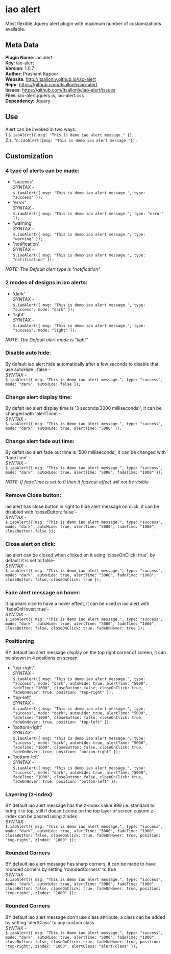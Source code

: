 # iao alert
Most flexible Jquery alert plugin with maximum number of customizations available.

## Meta Data
**Plugin Name**: iao alert<br />
        **Key**: iao-alert<br />
    **Version**: 1.0.7<br />
     **Author**: Prashant Kapoor<br />
    **Website**: http://itsallonly.github.io/iao-alert<br />
       **Repo**: https://github.com/Itsallonly/iao-alert<br />
     **Issues**: https://github.com/Itsallonly/iao-alert/issues<br />
      **Files**: iao-alert.jquery.js, iao-alert.css<br />
 **Dependency**: Jquery<br />


## Use
Alert can be invoked in two ways:<br />
1.`$.iaoAlert({
			msg: "This is demo iao alert message."
		});`<br />
2.`$.fn.iaoAlert({msg: "This is demo iao alert message."});`<br />

## Customization
### 4 type of alerts can be made:<br />
- 'success'<br />
_SYNTAX_ -<br />
	`$.iaoAlert({
		msg: "This is demo iao alert message.",
		type: "success"
	});`
- 'error'<br />
_SYNTAX_ -<br />
	`$.iaoAlert({
		msg: "This is demo iao alert message.",
		type: "error"
	});`
- 'warning'<br />
_SYNTAX_ -<br />
	`$.iaoAlert({
		msg: "This is demo iao alert message.",
		type: "warning"
	});`
- 'notification'<br />
_SYNTAX_ -<br />
	`$.iaoAlert({
		msg: "This is demo iao alert message.",
		type: "notification"
	});`

_NOTE: The Default alert type is "notification"_

### 2 modes of designs in iao alerts:<br />
- 'dark'<br />
_SYNTAX_ -<br />
	`$.iaoAlert({
		msg: "This is demo iao alert message.",
		type: "success",
		mode: "dark"
	});`
- 'light'<br />
_SYNTAX_ -<br />
	`$.iaoAlert({
		msg: "This is demo iao alert message.",
		type: "success",
		mode: "light"
	});`

_NOTE: The Default alert mode is "light"_

### Disable auto hide:<br />
By default iao alert hide automatically after a few seconds to disable that use autoHide : false -<br />
_SYNTAX_ -<br />
	`$.iaoAlert({
		msg: "This is demo iao alert message.",
		type: "success",
		mode: "dark",
		autoHide: false
	});`

### Change alert display time:<br />
By defalt iao alert display time is '3 seconds(3000 milliseconds)', it can be changed with 'alertTime' -<br />
_SYNTAX_ -<br />
	`$.iaoAlert({
		msg: "This is demo iao alert message.",
		type: "success",
		mode: "dark",
		autoHide: true,
		alertTime: "5000"
	});`

### Change alert fade out time:<br />
By defalt iao alert fade out time is '500 milliseconds', it can be changed with 'fadeTime' -<br />
_SYNTAX_ -<br />
	`$.iaoAlert({
		msg: "This is demo iao alert message.",
		type: "success",
		mode: "dark",
		autoHide: true,
		alertTime: "5000",
		fadeTime: "1000"
	});`

_NOTE: If fadeTime is set to 0 then it fadeout effect will not be visible._

### Remove Close button:<br />
iao alert has close button in right to hide alert message on click, it can be disabled with 'closeButton: false'-<br />
_SYNTAX_ -<br />
	`$.iaoAlert({
		msg: "This is demo iao alert message.",
		type: "success",
		mode: "dark",
		autoHide: true,
		alertTime: "5000",
		fadeTime: "1000",
		closeButton: false
	});`

### Close alert on click:<br />
iao alert can be closed when clicked on it using 'closeOnClick: true', by default it is set to false-<br />
_SYNTAX_ -<br />
	`$.iaoAlert({
		msg: "This is demo iao alert message.",
		type: "success",
		mode: "dark",
		autoHide: true,
		alertTime: "5000",
		fadeTime: "1000",
		closeButton: false,
		closeOnClick: true
	});`

### Fade alert message on hover:<br />
It appears nice to have a hover effect, it can be used in iao alert with 'fadeOnHover: true'-<br />
_SYNTAX_ -<br />
	`$.iaoAlert({
		msg: "This is demo iao alert message.",
		type: "success",
		mode: "dark",
		autoHide: true,
		alertTime: "5000",
		fadeTime: "1000",
		closeButton: false,
		closeOnClick: true,
		fadeOnHover: true
	});`

### Positioning
BY default iao alert message display on the top right corner of screen, it can be shown in 4 positions on screen<br />
- 'top-right'<br />
_SYNTAX_ -<br />
	`$.iaoAlert({
		msg: "This is demo iao alert message.",
		type: "success",
		mode: "dark",
		autoHide: true,
		alertTime: "5000",
		fadeTime: "1000",
		closeButton: false,
		closeOnClick: true,
		fadeOnHover: true,
		position: "top-right"
	});`
- 'top-left'<br />
_SYNTAX_ -<br />
	`$.iaoAlert({
		msg: "This is demo iao alert message.",
		type: "success",
		mode: "dark",
		autoHide: true,
		alertTime: "5000",
		fadeTime: "1000",
		closeButton: false,
		closeOnClick: true,
		fadeOnHover: true,
		position: "top-left"
	});`
- 'bottom-right'<br />
_SYNTAX_ -<br />
	`$.iaoAlert({
		msg: "This is demo iao alert message.",
		type: "success",
		mode: "dark",
		autoHide: true,
		alertTime: "5000",
		fadeTime: "1000",
		closeButton: false,
		closeOnClick: true,
		fadeOnHover: true,
		position: "bottom-right"
	});`
- 'bottom-left'<br />
_SYNTAX_ -<br />
	`$.iaoAlert({
		msg: "This is demo iao alert message.",
		type: "success",
		mode: "dark",
		autoHide: true,
		alertTime: "5000",
		fadeTime: "1000",
		closeButton: false,
		closeOnClick: true,
		fadeOnHover: true,
		position: "bottom-left"
	});`
### Layering (z-index)
BY default iao alert message has the z-index value 999 i.e. standard to bring it to top, still if doesn't come on the top layer of screen custom z-index can be passed using zIndex<br />
_SYNTAX_ -<br />
	`$.iaoAlert({
		msg: "This is demo iao alert message.",
		type: "success",
		mode: "dark",
		autoHide: true,
		alertTime: "5000",
		fadeTime: "1000",
		closeButton: false,
		closeOnClick: true,
		fadeOnHover: true,
		position: "top-right",
		zIndex: "1000"
	});`
### Rounded Corners
BY default iao alert message has sharp corners, it can be made to have rounded corners by setting 'roundedCorners' to true<br />
_SYNTAX_ -<br />
	`$.iaoAlert({
		msg: "This is demo iao alert message.",
		type: "success",
		mode: "dark",
		autoHide: true,
		alertTime: "5000",
		fadeTime: "1000",
		closeButton: false,
		closeOnClick: true,
		fadeOnHover: true,
		position: "top-right",
		zIndex: "1000"
	});`
### Rounded Corners
BY default iao alert message don't use class attribute, a class can be added by setting 'alertClass' to any custom class<br />
_SYNTAX_ -<br />
	`$.iaoAlert({
		msg: "This is demo iao alert message.",
		type: "success",
		mode: "dark",
		autoHide: true,
		alertTime: "5000",
		fadeTime: "1000",
		closeButton: false,
		closeOnClick: true,
		fadeOnHover: true,
		position: "top-right",
		zIndex: "1000",
		alertClass: "alert-class"
	});`
